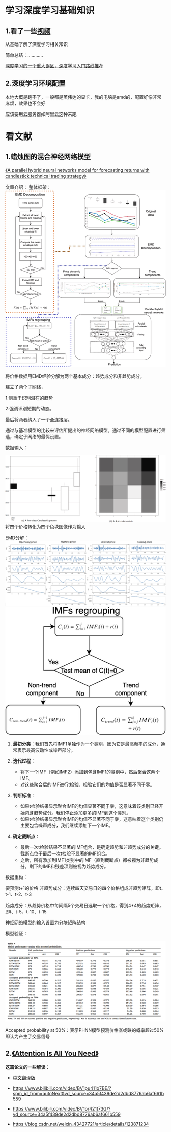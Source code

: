 
# 学习深度学习基础知识

## 1.看了一些[视频](https://www.bilibili.com/video/BV1K94y1Z7wn/?spm_id_from=333.999.0.0&vd_source=34a5f439de2d2dbd8776ab6af661b559)

从基础了解了深度学习相关知识

简单总结：…………

[深度学习的一个重大误区，深度学习入门路线推荐](https://www.bilibili.com/video/BV1Ui421k7AU?vd_source=f3f2a7f2995704671529493491b57e91)
## 2.深度学习环境配置

本地大概是跑不了，一般都是英伟达的显卡，我的电脑是amd的，配置好像非常麻烦，效果也不会好

应该要用云服务器如阿里云这种来跑

# 看文献

## 1.蜡烛图的混合神经网络模型

[《A parallel hybrid neural networks model for forecasting returns with candlestick technical trading strategy》](https://doi.org/10.1016/j.eswa.2024.124486)

文章介绍：
整体框架：
![alt text](Figs/24-0710/Fig4.png)

将价格数据用EMD经验分解为两个基本成分：趋势成分和非趋势成分。

建立了两个子网络，

1.侧重于识别潜在的趋势

2.强调识别短期的动态。

最后将两者纳入了一个全连接层。

通过与基准模型的比较来评估所提出的神经网络模型。通过不同的模型配置进行筛选，确定子网络的最优设置。

数据输入：

![alt text](Figs/24-0710/Fig5.png)
将四个价格转化为四个色块图像作为输入


EMD分解：
![alt text](Figs/24-0710/fig6.jpg)
![alt text](Figs/24-0710/fig7.jpg)

1. **最初分类**：我们首先将IMF1单独作为一个类别，因为它是最高频率的成分，通常表示最高波动性或噪声部分。

2. **迭代过程**：
   - 将下一个IMF（例如IMF2）添加到包含IMF1的类别中，然后聚合这两个IMF。
   - 对这些聚合后的IMF进行t检验，检验它们的均值是否显著不同于零。

3. **判断标准**：
   - 如果t检验结果显示聚合IMF的均值显著不同于零，这意味着该类别已经开始包含趋势成分。我们停止添加更多的IMF到这个类别。
   - 如果t检验结果显示聚合IMF的均值不显著不同于零，这意味着这个类别仍主要包含噪声成分，我们继续添加下一个IMF。

4. **确定截断点**：
   - 最后一次t检验结果不显著的IMF组合，是确定趋势和非趋势成分的关键。截断点位于最后一次t检验不显著的IMF组合。
   - 之后，所有添加到IMF1类别中的IMF（直到截断点）都被视为非趋势成分，剩下的IMF和残差项则被视为趋势成分。



数据重构：

要预测t+1的价格
非趋势成分：连续四天交易日的四个价格组成非趋势矩阵，即t、t-1、t-2、t-3

趋势成分：从趋势价格中每间隔5个交易日选取一个价格，得到4*4的趋势矩阵，即t、t-5、t-10、t-15

神经网络模型的输入设置为分块矩阵结构



模型验证：

![alt text](Figs/24-0710/table4.png)

Accepted probability at 50%：表示PHNN模型预测价格涨或跌的概率超过50%即认为产生了交易信号


## 2.[《Attention Is All You Need》](https://arxiv.org/abs/1706.03762)

**这篇论文的一些解读：**
- [中文翻译版](https://blog.csdn.net/nocml/article/details/103082600)

- https://www.bilibili.com/video/BV1pu411o7BE/?spm_id_from=autoNext&vd_source=34a5f439de2d2dbd8776ab6af661b559

- https://www.bilibili.com/video/BV1pr421t73G/?vd_source=34a5f439de2d2dbd8776ab6af661b559

- https://blog.csdn.net/weixin_43427721/article/details/123871234

